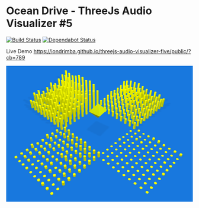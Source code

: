 # Ocean Drive - ThreeJs Audio Visualizer #5
[![Build Status](https://travis-ci.org/iondrimba/threejs-audio-visualizer-five.svg?branch=master)](https://travis-ci.org/iondrimba/threejs-audio-visualizer-five) [![Dependabot Status](https://api.dependabot.com/badges/status?host=github&repo=iondrimba/threejs-audio-visualizer-five)](https://dependabot.com)

Live Demo https://iondrimba.github.io/threejs-audio-visualizer-five/public/?cb=789

![App](https://raw.githubusercontent.com/iondrimba/images/master/ocean-drive.PNG)
